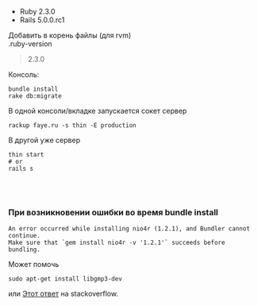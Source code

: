 * Ruby 2.3.0
* Rails 5.0.0.rc1

Добавить в корень файлы (для rvm)<br />
.ruby-version
> 2.3.0

Консоль:
```
bundle install
rake db:migrate
```
В одной консоли/вкладке запускается сокет сервер
```
rackup faye.ru -s thin -E production
```
В другой уже сервер
```
thin start
# or
rails s
```

<br /><br />
### При возникновении ошибки во время bundle install
```
An error occurred while installing nio4r (1.2.1), and Bundler cannot continue.
Make sure that `gem install nio4r -v '1.2.1'` succeeds before bundling.
```

Может помочь
```
sudo apt-get install libgmp3-dev
```

или
[Этот ответ](http://stackoverflow.com/questions/29476596/noi4r-gem-install-issues/29488544) на stackoverflow.